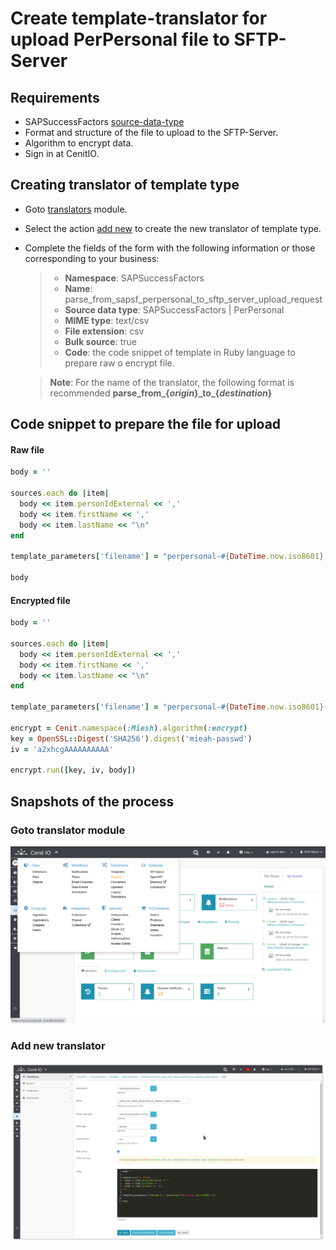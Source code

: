 # Create template-translator for upload PerPersonal file to SFTP-Server

## Requirements

* SAPSuccessFactors [source-data-type](../data-types/SAPSuccessFactors-PerPersonal.md)
* Format and structure of the file to upload to the SFTP-Server.
* Algorithm to encrypt data.[<i class="fa fa-external-link" aria-hidden="true"></i>](../algorithms/miesh-encrypt.md)
* Sign in at CenitIO.[<i class="fa fa-external-link" aria-hidden="true"></i>](https://cenit.io/users/sign_in)

## Creating translator of template type

* Goto [translators](https://cenit.io/template) module.
* Select the action [add new](https://cenit.io/template/new) to create the new translator of template type.
* Complete the fields of the form with the following information or those corresponding to your business:

    >- **Namespace**: SAPSuccessFactors
    >- **Name**: parse_from_sapsf_perpersonal_to_sftp_server_upload_request
    >- **Source data type**: SAPSuccessFactors | PerPersonal
    >- **MIME type**: text/csv
    >- **File extension**: csv
    >- **Bulk source**: true
    >- **Code**: the code snippet of template in Ruby language to prepare raw o encrypt file.

    > **Note**: For the name of the translator, the following format is recommended **parse_from\_\{*origin*\}\_to\_\{*destination*\}**

## Code snippet to prepare the file for upload

<!-- tabs:start -->

#### **Raw file**

```ruby
body = ''

sources.each do |item| 
  body << item.personIdExternal << ','
  body << item.firstName << ',' 
  body << item.lastName << "\n"
end  

template_parameters['filename'] = "perpersonal-#{DateTime.now.iso8601}.csv"

body
```

#### **Encrypted file**

```ruby
body = ''

sources.each do |item| 
  body << item.personIdExternal << ','
  body << item.firstName << ',' 
  body << item.lastName << "\n"
end  

template_parameters['filename'] = "perpersonal-#{DateTime.now.iso8601}-encrypt.csv"

encrypt = Cenit.namespace(:Miesh).algorithm(:encrypt)
key = OpenSSL::Digest('SHA256').digest('mieah-passwd')
iv = 'a2xhcgAAAAAAAAAA'

encrypt.run([key, iv, body])
```

<!-- tabs:end -->

## Snapshots of the process

### Goto translator module

   ![](../assets/snapshots/sap-sf-trans/snapshots-001.png)
    
### Add new translator

   ![](../assets/snapshots/sap-sf-trans/snapshots-003.png)
   
